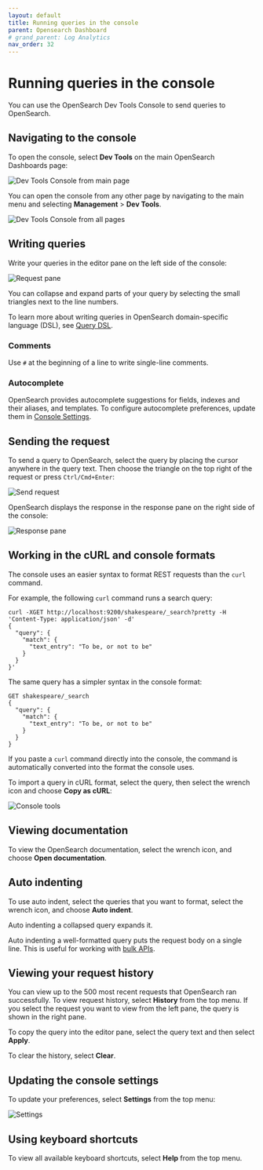 ```yaml
---
layout: default
title: Running queries in the console
parent: Opensearch Dashboard
# grand_parent: Log Analytics
nav_order: 32
---
```


# Running queries in the console

You can use the OpenSearch Dev Tools Console to send queries to OpenSearch.

## Navigating to the console[](https://opensearch.org/docs/latest/dashboards/run-queries/#navigating-to-the-console)

To open the console, select  **Dev Tools**  on the main OpenSearch Dashboards page:

![Dev Tools Console from main page]({{site.baseurl}}/images/running-queries-in-the-console/dev-tools-main.png)

You can open the console from any other page by navigating to the main menu and selecting  **Management**  >  **Dev Tools**.

![Dev Tools Console from all pages]({{site.baseurl}}/images/running-queries-in-the-console/dev-tools-left.png)

## Writing queries[](https://opensearch.org/docs/latest/dashboards/run-queries/#writing-queries)

Write your queries in the editor pane on the left side of the console:

![Request pane]({{site.baseurl}}/images/running-queries-in-the-console/dev-tools-request.png)

You can collapse and expand parts of your query by selecting the small triangles next to the line numbers.

To learn more about writing queries in OpenSearch domain-specific language (DSL), see  [Query DSL](https://opensearch.org/docs/latest/opensearch/query-dsl).

### Comments[](https://opensearch.org/docs/latest/dashboards/run-queries/#comments)

Use  `#`  at the beginning of a line to write single-line comments.

### Autocomplete[](https://opensearch.org/docs/latest/dashboards/run-queries/#autocomplete)

OpenSearch provides autocomplete suggestions for fields, indexes and their aliases, and templates. To configure autocomplete preferences, update them in  [Console Settings](https://opensearch.org/docs/latest/dashboards/run-queries/#updating-the-console-settings).

## Sending the request[](https://opensearch.org/docs/latest/dashboards/run-queries/#sending-the-request)

To send a query to OpenSearch, select the query by placing the cursor anywhere in the query text. Then choose the triangle on the top right of the request or press  `Ctrl/Cmd+Enter`:

![Send request]({{site.baseurl}}/images/running-queries-in-the-console/dev-tools-send.png)

OpenSearch displays the response in the response pane on the right side of the console:

![Response pane]({{site.baseurl}}/images/running-queries-in-the-console/dev-tools-response.png)

## Working in the cURL and console formats[](https://opensearch.org/docs/latest/dashboards/run-queries/#working-in-the-curl-and-console-formats)

The console uses an easier syntax to format REST requests than the  `curl`  command.

For example, the following  `curl`  command runs a search query:

```
curl -XGET http://localhost:9200/shakespeare/_search?pretty -H 'Content-Type: application/json' -d'
{
  "query": {
    "match": {
      "text_entry": "To be, or not to be"
    }
  }
}'

```

The same query has a simpler syntax in the console format:

```
GET shakespeare/_search
{
  "query": {
    "match": {
      "text_entry": "To be, or not to be"
    }
  }
}

```

If you paste a  `curl`  command directly into the console, the command is automatically converted into the format the console uses.

To import a query in cURL format, select the query, then select the wrench icon and choose  **Copy as cURL**:

![Console tools]({{site.baseurl}}/images/running-queries-in-the-console/dev-tools-tools.png)

## Viewing documentation[](https://opensearch.org/docs/latest/dashboards/run-queries/#viewing-documentation)

To view the OpenSearch documentation, select the wrench icon, and choose  **Open documentation**.

## Auto indenting[](https://opensearch.org/docs/latest/dashboards/run-queries/#auto-indenting)

To use auto indent, select the queries that you want to format, select the wrench icon, and choose  **Auto indent**.

Auto indenting a collapsed query expands it.

Auto indenting a well-formatted query puts the request body on a single line. This is useful for working with  [bulk APIs](https://opensearch.org/docs/latest/api-reference/document-apis/bulk/).

## Viewing your request history[](https://opensearch.org/docs/latest/dashboards/run-queries/#viewing-your-request-history)

You can view up to the 500 most recent requests that OpenSearch ran successfully. To view request history, select  **History**  from the top menu. If you select the request you want to view from the left pane, the query is shown in the right pane.

To copy the query into the editor pane, select the query text and then select  **Apply**.

To clear the history, select  **Clear**.

## Updating the console settings[](https://opensearch.org/docs/latest/dashboards/run-queries/#updating-the-console-settings)

To update your preferences, select  **Settings**  from the top menu:

![Settings]({{site.baseurl}}/images/running-queries-in-the-console/dev-tools-settings.png)

## Using keyboard shortcuts[](https://opensearch.org/docs/latest/dashboards/run-queries/#using-keyboard-shortcuts)

To view all available keyboard shortcuts, select  **Help**  from the top menu.